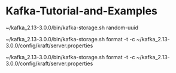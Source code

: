 # Kafka-Tutorial-and-Examples

~/kafka_2.13-3.0.0/bin/kafka-storage.sh random-uuid

~/kafka_2.13-3.0.0/bin/kafka-storage.sh format -t <uuid> -c ~/kafka_2.13-3.0.0/config/kraft/server.properties

~/kafka_2.13-3.0.0/bin/kafka-storage.sh format -t <uuid> -c ~/kafka_2.13-3.0.0/config/kraft/server.properties